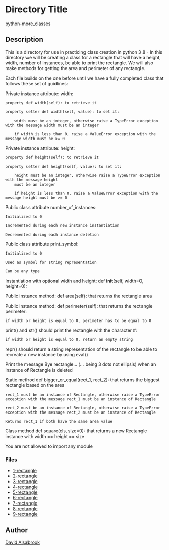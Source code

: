 # Directory Title

python-more_classes

## Description

This is a directory for use in practicing class creation in python 3.8 -
In this directory we will be creating a class for a rectangle that will have
a height, width, number of instances, be able to print the rectangle.
We will also make methods for getting the area and perimeter of any rectangle.

Each file builds on the one before until we have a fully completed class that
follows these set of guidlines:

Private instance attribute: width:

    property def width(self): to retrieve it

    property setter def width(self, value): to set it:

        width must be an integer, otherwise raise a TypeError exception with the message width must be an integer

        if width is less than 0, raise a ValueError exception with the message width must be >= 0

Private instance attribute: height:

    property def height(self): to retrieve it

    property setter def height(self, value): to set it:

        height must be an integer, otherwise raise a TypeError exception with the message height
        must be an integer

        if height is less than 0, raise a ValueError exception with the message height must be >= 0

Public class attribute number_of_instances:

    Initialized to 0

    Incremented during each new instance instantiation

    Decremented during each instance deletion

Public class attribute print_symbol:

    Initialized to 0

    Used as symbol for string representation

    Can be any type

Instantiation with optional width and height: def __init__(self, width=0, height=0):

Public instance method: def area(self): that returns the rectangle area

Public instance method: def perimeter(self): that returns the rectangle perimeter:

    if width or height is equal to 0, perimeter has to be equal to 0

print() and str() should print the rectangle with the character #:

    if width or height is equal to 0, return an empty string

repr() should return a string representation of the rectangle to be able to recreate a new instance by using eval()

Print the message Bye rectangle... (... being 3 dots not ellipsis) when an instance of Rectangle is deleted

Static method def bigger_or_equal(rect_1, rect_2): that returns the biggest rectangle based on the area

    rect_1 must be an instance of Rectangle, otherwise raise a TypeError exception with the message rect_1 must be an instance of Rectangle

    rect_2 must be an instance of Rectangle, otherwise raise a TypeError exception with the message rect_2 must be an instance of Rectangle

    Returns rect_1 if both have the same area value

Class method def square(cls, size=0): that returns a new Rectangle instance with width == height == size

You are not allowed to import any module

### Files

* [1-rectangle](1-rectangle.py)
* [2-rectangle](2-rectangle.py)
* [3-rectangle](3-rectangle.py)
* [4-rectangle](4-rectangle.py)
* [5-rectangle](5-rectangle.py)
* [6-rectangle](6-rectangle.py)
* [7-rectangle](7-rectangle.py)
* [8-rectangle](8-rectangle.py)
* [9-rectangle](9-rectangle.py)

## Author

[David Alsabrook](https://github.com/DAlsabrook)
